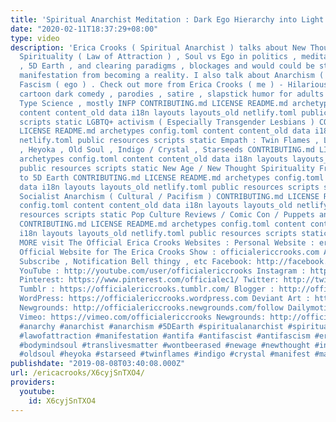 ```yaml
---
title: 'Spiritual Anarchist Meditation : Dark Ego Hierarchy into Light Soul Anarchy'
date: "2020-02-11T18:37:29+08:00"
type: video
description: 'Erica Crooks ( Spiritual Anarchist ) talks about New Thought / New Age
  Spirituality ( Law of Attraction ) , Soul vs Ego in politics , meditation manifestation
  , 5D Earth , and clearing paradigms , blockages and would could be stoping your
  manifestation from becoming a reality. I also talk about Anarchism ( soul ) and
  Fascism ( ego ) . Check out more from Erica Crooks ( me ) - Hilarious puppet and
  cartoon dark comedy , parodies , satire , slapstick humor for adults - Personality
  Type Science , mostly INFP CONTRIBUTING.md LICENSE README.md archetypes config.toml
  content content_old data i18n layouts layouts_old netlify.toml public resources
  scripts static LGBTQ+ activism ( Especially Transgender Lesbians ) CONTRIBUTING.md
  LICENSE README.md archetypes config.toml content content_old data i18n layouts layouts_old
  netlify.toml public resources scripts static Empath : Twin Flames , Lightworker
  , Heyoka , Old Soul , Indigo / Crystal , Starseeds CONTRIBUTING.md LICENSE README.md
  archetypes config.toml content content_old data i18n layouts layouts_old netlify.toml
  public resources scripts static New Age / New Thought Spirituality From Law of Attraction
  to 5D Earth CONTRIBUTING.md LICENSE README.md archetypes config.toml content content_old
  data i18n layouts layouts_old netlify.toml public resources scripts static Libertarian
  Socialist Anarchism ( Cultural / Pacifism ) CONTRIBUTING.md LICENSE README.md archetypes
  config.toml content content_old data i18n layouts layouts_old netlify.toml public
  resources scripts static Pop Culture Reviews / Comic Con / Puppets and Cartoon Animation
  CONTRIBUTING.md LICENSE README.md archetypes config.toml content content_old data
  i18n layouts layouts_old netlify.toml public resources scripts static AND MORE FOR
  MORE visit The Official Erica Crooks Websites : Personal Website : ericacrooks.com
  Official Website for The Erica Crooks Show : officialericcrooks.com Also Like ,
  Subscribe , Notification Bell thingy , etc Facebook: http://facebook.com/officialericcrooks
  YouTube : http://youtube.com/user/officialericcrooks Instagram : http://Instagram.com/officialericcrooks/
  Pinterest: https://www.pinterest.com/officialec1/ Twitter: http://twitter.com/crooks_erica
  Tumblr : https://officialericcrooks.tumblr.com/ Blogger : http://officialericcrooks.blogspot.com/
  WordPress: https://officialericcrooks.wordpress.com Deviant Art : https://www.deviantart.com/officialericcrooks
  Newgrounds: http://officialericcrooks.newgrounds.com/follow Dailymotion : http://www.dailymotion.com/user/officialericcrooks/1
  Vimeo: https://vimeo.com/officialericcrooks Newgrounds: http://officialericcrooks.newgrounds.com
  #anarchy #anarchist #anarchism #5DEarth #spiritualanarchist #spiritualanarchy #spiritualanarchism
  #lawofattraction #manifestation #antifa #antifascist #antifascism #ericacrooks #officialericcrooks
  #bodymindsoul #translivesmatter #wontbeerased #newage #newthought #infp #infps #lightworker
  #oldsoul #heyoka #starseed #twinflames #indigo #crystal #manifest #manifesting'
publishdate: "2019-08-08T03:40:08.000Z"
url: /ericacrooks/X6cyjSnTXO4/
providers:
  youtube:
    id: X6cyjSnTXO4
---
```

